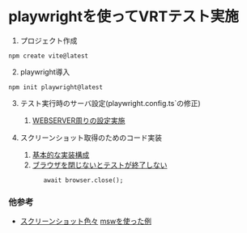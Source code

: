 # playwrightを使ってVRTテスト実施

1. プロジェクト作成
```
npm create vite@latest
```
2. playwright導入
```
npm init playwright@latest
```

3. テスト実行時のサーバ設定(playwright.config.ts`の修正)
   1. [WEBSERVER周りの設定実施](https://blog.delpuppo.net/playwright-lets-start)

4. スクリーンショット取得のためのコード実装
   1. [基本的な実装構成](https://www.gaji.jp/blog/2022/06/20/10183/)
   2. [ブラウザを閉じないとテストが終了しない](https://blog.kapiecii.com/posts/2022/10/30/playwright-and-docker/)
      ```
         await browser.close();
      ```
   
### 他参考
- [スクリーンショット色々](https://testersdock.com/playwright-screenshot-capture/)
   [mswを使った例](https://zenn.dev/dyoshikawa/articles/07ab82a5cbcde0)

